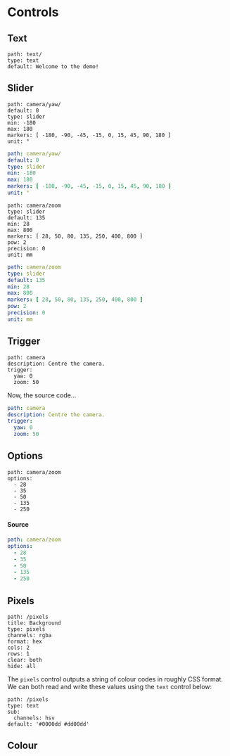 # Controls

## Text
``` control
path: text/
type: text
default: Welcome to the demo!
```


## Slider
``` control
path: camera/yaw/
default: 0
type: slider
min: -180
max: 180
markers: [ -180, -90, -45, -15, 0, 15, 45, 90, 180 ]
unit: °
```
``` yaml
path: camera/yaw/
default: 0
type: slider
min: -180
max: 180
markers: [ -180, -90, -45, -15, 0, 15, 45, 90, 180 ]
unit: °
```

``` control
path: camera/zoom
type: slider
default: 135
min: 28
max: 800
markers: [ 28, 50, 80, 135, 250, 400, 800 ]
pow: 2
precision: 0
unit: mm
```
``` yaml
path: camera/zoom
type: slider
default: 135
min: 28
max: 800
markers: [ 28, 50, 80, 135, 250, 400, 800 ]
pow: 2
precision: 0
unit: mm
```

## Trigger

``` control
path: camera
description: Centre the camera.
trigger:
  yaw: 0
  zoom: 50
```
Now, the source code...
``` yaml
path: camera
description: Centre the camera.
trigger:
  yaw: 0
  zoom: 50
```

## Options

``` control
path: camera/zoom
options:
  - 28
  - 35
  - 50
  - 135
  - 250
```
#### Source
``` yaml
path: camera/zoom
options:
  - 28
  - 35
  - 50
  - 135
  - 250
```

## Pixels
``` control
path: /pixels
title: Background
type: pixels
channels: rgba
format: hex
cols: 2
rows: 1
clear: both
hide: all
```

The `pixels` control outputs a string of colour codes in roughly CSS format. We
can both read and write these values using the `text` control below:

``` control
path: /pixels
type: text
sub:
  channels: hsv
default: '#0000dd #dd00dd'
```


## Colour
